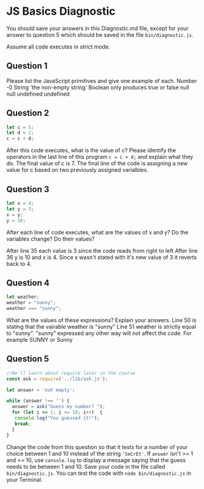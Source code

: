 # JS Basics Diagnostic

You should save your answers in this Diagnostic.md file, except for your answer to
question 5 which should be saved in the file `bin/diagnostic.js`.

Assume all code executes in strict mode.

## Question 1

Please list the JavaScript primitives and give one example of each.
Number -0
String 'the non-empty string'
Boolean only produces true or false
null null
undefined undefined

## Question 2

```js
let c = 5;
let d = 2;
c = c + d;

```

After this code executes, what is the value of c?  Please identify the operators in the last line of this program `c = c + d;` and explain what they do.
The final value of c is 7. The final line of the code is assigning a new value
for c based on two previously assigned varialbles.

## Question 3

```js
let x = 4;
let y = 3;
x = y;
y = 10;
```

After each line of code executes, what are the values of x and y?  Do the variables change?  Do their values?

<!-- solution below -->
After line 35 each value is 3 since the code reads from right to left
After line 36 y is 10 and x is 4. Since x wasn't stated with it's new value of 3
it reverts back to 4.

## Question 4

```js
let weather;
weather = "sunny";
weather === "sunny";
```

What are the values of these expressions?  Explain your answers.
Line 50 is stating that the vairable weather is "sunny"
Line 51 weather is strictly equal to "sunny". "sunny" expressed any other
way will not affect the code. For example SUNNY or Sunny

## Question 5

```js
//We'll learn about require later in the course
const ask = require('../lib/ask.js');

let answer = 'not empty';

while (answer !== '') {
  answer = ask("Guess my number? ");
  for (let i => 1; i <= 10; i++)  {
   console.log("You guessed it!");
   break;
  }
}
```

Change the code from this question so that it tests for a number of your choice
between 1 and 10 instead of the string `'SeCrEt'`.  If `answer` isn't >= 1 and
<= 10, use `console.log` to display a message saying that the guess needs to
be between 1 and 10.  Save your code in the file called `bin/diagnostic.js`.
You can test the code with `node bin/diagnostic.js` in your Terminal.
